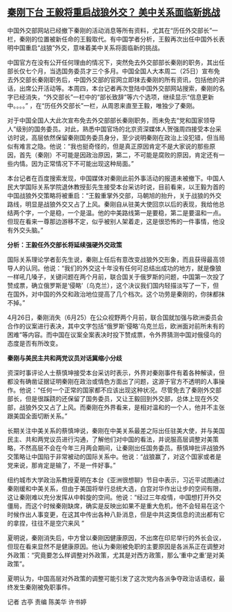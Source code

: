 <!--1690445412000-->
[秦刚下台 王毅将重启战狼外交？ 美中关系面临新挑战](https://www.rfa.org/mandarin/yataibaodao/junshiwaijiao/gt-07272023040807.html)
------

<p>中国外交部网站已经撤下秦刚的活动消息等所有资料，尤其在“历任外交部长”一栏，秦刚的位置被新任命的王毅取代。有中国学者分析，王毅再次出任中国外长表明中国重启“战狼”外交，意味着美中关系将面临新的挑战。</p><p>中国官方在没有公开任何理由的情况下，突然免去外交部部长秦刚的职务，其出任部长仅七个月，当选国务委员才三个多月。中国全国人大本周二（25日）宣布免去外交部长秦刚职务后，中国外交部的官网立即抹去秦刚的所有资讯，包括他的讲话，出席公开活动等。本周四，本台记者再次登陆中国外交部网站搜索，秦刚的名字已经消失，“外交部长”一栏中的“部长致辞”等六个选项，继续显示“信息更新中。。。。” ，在“历任外交部长”一栏，从周恩来直至王毅，唯独少了秦刚。</p><p>对于中国全国人大此次宣布免去外交部部长秦刚职务，而未免去“党和国家领导人”级别的国务委员。对此，熟悉中国官场的北京资深媒体人贺强周四接受本台采访时说，高层依然保留秦刚国务委员身分，至少说明秦刚在政治上没犯错，但当局似有难言之隐。他说：“我也挺奇怪的，但是真正原因肯定不是大家说的那些原因，首先（秦刚）不可能是因政治原因，第二，不可能是腐败的原因，肯定还有一些内情。因为正常情况下不可能出现这种局面。”</p><p>本台记者在百度搜索发现，中国媒体对秦刚此前外事活动的报道未被撤下。中国人民大学国际关系学院退休教授彭先生接受本台采访时说，目前看来，以王毅为首的中国战狼外交策略将被重启：“王毅重掌外交部，马朝旭的抬升，关于战狼的外交路线，明显是战狼外交又占了上风。秦刚自从驻美大使回京以后的表现，我给他总结两个字，一个是稳，一个是温。他的中美路线第一是要稳，第二是要温和一点。但现在看来一尊那边游移不定，似乎被别人架着走，这是很恐怖的一件事情，他没有外交头脑。”</p><p><strong>分析：王毅任外交部长将延续强硬外交政策</strong></p><p>国际关系理论学者彭先生说，秦刚上任后有意改变战狼外交形象，而且获得最高领导人的认同。他说：“我们的外交这十年没有任何可总结出成功的地方，就是像狼一样吼几嗓子，关键问题在两个月前，联合国关于俄罗斯的问题，中国第一次投了赞成票，确立俄罗斯是‘侵略’（乌克兰），这个决议我们国内轻描淡写了一下，但在国外，对中国的外交和政治地位提高了几个档次。这个功劳是秦刚的，你抹都抹不掉。”</p><p>4月26日，秦刚消失（6月25）在公众视野两个月前，联合国就加强与欧洲委员会合作的议案进行表决，其中文字包括“俄罗斯‘侵略’乌克兰后，欧洲面对前所未有的困难”等内容。而中国在议案全案表决时投下赞成票，令外界猜测中国对俄侵乌的态度是否有所改变。</p><p><strong>秦刚与美民主共和两党议员对话冀缩小分歧</strong></p><p>资深时事评论人士蔡慎坤接受本台采访时表示，外界对秦刚事件有着各种解读，但都没有确凿证据证明秦刚在政治或情色方面出了问题，这源于官方不透明的人事操作。他说：“任何一个正常的国家都不应该出现这种状况。尽管免去了秦刚外交部部长，但是很蹊跷的还保留了国务委员，又让王毅回到外交部，总体上现在外交部，战狼外交又占了上风。而秦刚在外界看来，是相对温和的一个人，他并不主张跟美国全面切断关系。”</p><p>长期关注中美关系的蔡慎坤说，秦刚在中美关系最差之际出任驻美大使，并与美国民主、共和两党议员进行沟通，了解他们对中国的看法，并说服高层调整对美策略，不然高层不会在今年三月两会期间，让秦刚出任国务委员。蔡慎坤批评战狼外交策略让中国陷于非常被动的国际关系中。他说：“战狼赢了，对这个国家或者是党来说，那肯定是输了，不是一件好事。”</p><p>纽约城市大学政治系教授夏明在本台《亚洲很想聊》节目中表示，习近平试图通过秦刚缓和中美关系，但由于美国将举行总统大选，白宫对华作出让步的空间有限，这让秦刚难以充分发挥从中斡旋的空间。他说：“经过三年疫情，中国想打开外交僵局，而这个时候秦刚缺席，确实是反映出如果不是重大危机，他不会轻易在这个时候作出人事变更，在这其中传出各种八卦消息，但是中共这类信息的流出都有它的拿捏，往往不是空穴来风 ”</p><p>夏明说，秦刚消失后，中方曾以秦刚因健康原因，不出席在印尼举行的外长会议，但现在看来显然不是健康原因。他认为秦刚被免职的主要原因是各派系正在调整对外政策：“究竟要怎么样调整对外政策，尤其是对西方政策，那么‘重中之重’是对美政策”。</p><p>夏明认为，中国高层对外政策的调整可能引发了这次党内各派争夺政治话语权，最终发生秦刚被免职事件。</p><p>记者 古亭 责编 陈美华 许书婷</p>
